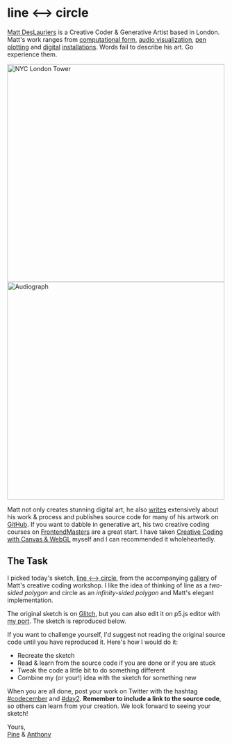 # line ⟷ circle

[Matt DesLauriers](https://www.mattdesl.com) is a Creative Coder & Generative Artist based in London. Matt's work ranges from
[computational form](https://mattdesl.svbtle.com/generative-art-with-nodejs-and-canvas), [audio visualization](https://mattdesl.svbtle.com/audiograph), [pen plotting](https://mattdesl.svbtle.com/pen-plotter-1) and [digital](https://www.behance.net/gallery/64751587/LUMOS-A-Reactive-Light-Sculpture) [installations](https://vimeo.com/317006348). Words fail to describe his art. Go experience them.

<img class="img-lg" alt ="NYC London Tower" src="/assets/2020/2/nyc-london-tower.jpg" width="500">

<img class="img-lg" alt ="Audiograph" src="/assets/2020/2/audiograph.jpg" width="500">

Matt not only creates stunning digital art, he also [writes](https://mattdesl.svbtle.com) extensively about his work & process and publishes source code for many of his artwork on [GitHub](http://github.com/mattdesl). If you want to dabble in generative art, his two creative coding courses on [FrontendMasters](https://frontendmasters.com/teachers/matt-deslauriers/) are a great start. I have taken [Creative Coding with Canvas & WebGL](https://frontendmasters.com/courses/canvas-webgl/) myself and I can recommended it wholeheartedly.

## The Task

I picked today's sketch, [line ⟷ circle](https://glitch.com/edit/#!/p5-example-line-circle?path=sketch.js), from the accompanying [gallery](https://p5-demos.glitch.me/) of Matt's creative coding workshop. I like the idea of thinking of line as a *two-sided polygon* and circle as an *infinity-sided polygon* and Matt's elegant implementation.

The original sketch is on [Glitch](https://glitch.com/edit/#!/p5-example-line-circle?path=sketch.js), but you can also edit it on p5.js editor with [my port](https://editor.p5js.org/octref/sketches/WqUGTmueF). The sketch is reproduced below.

<sketch-day-2 />

If you want to challenge yourself, I'd suggest not reading the original source code until you have reproduced it. Here's how I would do it:

- Recreate the sketch
- Read & learn from the source code if you are done or if you are stuck
- Tweak the code a little bit to do something different
- Combine my (or your!) idea with the sketch for something new

When you are all done, post your work on Twitter with the hashtag [#codecember](https://twitter.com/hashtag/codecember) and [#day2](https://twitter.com/hashtag/day2). **Remember to include a link to the source code**, so others can learn from your creation. We look forward to seeing your sketch!

Yours, <br>
[Pine](https://twitter.com/octref) & [Anthony](https://twitter.com/antfu7)
